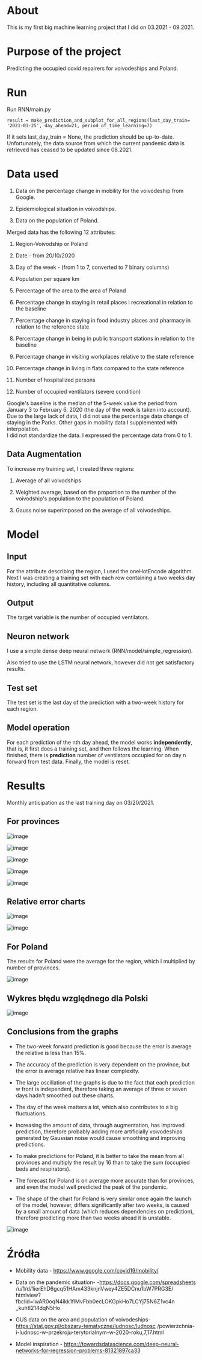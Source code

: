About
=========
This is my first big machine learning project that I did on 03.2021 - 09.2021.

Purpose of the project
=============

Predicting the occupied covid repairers for voivodeships and Poland.

Run
=============
Run RNN/main.py

``` {.python}
result = make_prediction_and_subplot_for_all_regions(last_day_train= '2021-03-25', day_ahead=21, period_of_time_learning=7)
```

If it sets last_day_train = None, the prediction should be up-to-date. Unfortunately, the data source from which the
current pandemic data is retrieved has ceased to be updated since 08.2021.

Data used
================

1. Data on the percentage change in mobility for the voivodeship from Google.

2. Epidemiological situation in voivodships.

3. Data on the population of Poland.

Merged data has the following 12 attributes:

1. Region-Voivodship or Poland

2. Date - from 20/10/2020

3. Day of the week - (from 1 to 7, converted to 7 binary columns)

4. Population per square km

5. Percentage of the area to the area of Poland

6. Percentage change in staying in retail places i recreational in relation to the baseline

7. Percentage change in staying in food industry places and pharmacy in relation to the reference state

8. Percentage change in being in public transport stations in relation to the baseline

9. Percentage change in visiting workplaces relative to the state reference

10. Percentage change in living in flats compared to the state reference

11. Number of hospitalized persons

12. Number of occupied ventilators (severe condition)

Google's baseline is the median of the 5-week value the period from January 3 to February 6, 2020 (the day of the week
is taken into account). \
Due to the large lack of data, I did not use the percentage data change of staying in the Parks. Other gaps in mobility
data I supplemented with interpolation. \
I did not standardize the data. I expressed the percentage data from 0 to 1.

Data Augmentation
-----------

To increase my training set, I created three regions:

1. Average of all voivodships

2. Weighted average, based on the proportion to the number of the voivodship's population to the population of Poland.

3. Gauss noise superimposed on the average of all voivodeships.

Model
=====

Input
-----

For the attribute describing the region, I used the oneHotEncode algorithm. Next I was creating a training set with each
row containing a two weeks day history, including all quantitative columns.

Output
------

The target variable is the number of occupied ventilators.

Neuron network
--------------

I use a simple dense deep neural network (RNN/model/simple_regression).

Also tried to use the LSTM neural network, however did not get satisfactory results.

Test set
-------------

The test set is the last day of the prediction with a two-week history for each region.

Model operation
----------------

For each prediction of the nth day ahead, the model works **independently**, that is, it first does a training set, and
then follows the learning. When finished, there is **prediction** number of ventilators occupied for on day n forward
from test data. Finally, the model is reset.

Results
======

Monthly anticipation as the last training day on 03/20/2021.

For provinces
--------------

![image](results/readme_data/region_prediction_4.png)

![image](results/readme_data/region_prediction_8.png)

![image](results/readme_data/region_prediction_12.png)

![image](results/readme_data/region_prediction_16.png)

![image](results/readme_data/region_prediction_20.png)

Relative error charts
------------------------

![image](results/readme_data/regions_prediction_relative_error_1.png)

![image](results/readme_data/regions_prediction_relative_error_averaged.png)

For Poland
----------

The results for Poland were the average for the region, which I multiplied by number of provinces.

![image](results/readme_data/Poland_engaged_respiration.png)

Wykres błędu względnego dla Polski
----------------------------------

![image](results/readme_data/Poland_prediction_relative_error.png)


Conclusions from the graphs
------------------

- The two-week forward prediction is good because the error is average the relative is less than 15%.

- The accuracy of the prediction is very dependent on the province, but the error is average relative has linear
  complexity.

- The large oscillation of the graphs is due to the fact that each prediction w front is independent, therefore taking
  an average of three or seven days hadn't smoothed out these charts.

- The day of the week matters a lot, which also contributes to a big fluctuations.

- Increasing the amount of data, through augmentation, has improved prediction, therefore probably adding more
  artificially voivodeships generated by Gaussian noise would cause smoothing and improving predictions.

- To make predictions for Poland, it is better to take the mean from all provinces and multiply the result by 16 than to
  take the sum
  (occupied beds and respirators).

- The forecast for Poland is on average more accurate than for provinces, and even the model well predicted the peak of
  the pandemic.

- The shape of the chart for Poland is very similar once again the launch of the model, however, differs significantly
  after two weeks, is caused by a small amount of data (which reduces dependencies on prediction), therefore predicting
  more than two weeks ahead it is unstable.

![image](results/readme_data/Poland_engaged_respiration_1.png)


Źródła
======

- Mobility data - https://www.google.com/covid19/mobility/

- Data on the pandemic situation- -https://docs.google.com/spreadsheets
  /u/1/d/1ierEhD6gcq51HAm433knjnVwey4ZE5DCnu1bW7PRG3E/ htmlview?fbclid=IwAR0oqN4ikk1flMvFbb0ecLOKGpkHo7LCYj75N6Z1vc4n
  \_kuhtI214dqN5Ho

- GUS data on the area and population of voivodeships-
  https://stat.gov.pl/obszary-tematyczne/ludnosc/ludnosc
  /powierzchnia-i-ludnosc-w-przekroju-terytorialnym-w-2020-roku,7,17.html

- Model inspiration -
  https://towardsdatascience.com/deep-neural-networks-for-regression-problems-81321897ca33


